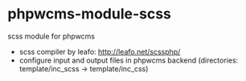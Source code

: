 # phpwcms-module-scss
scss module for phpwcms
- scss compiler by leafo: http://leafo.net/scssphp/
- configure input and output files in phpwcms backend (directories: template/inc_scss -> template/inc_css)
